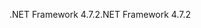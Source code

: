 <span data-ttu-id="0efbd-101">.NET Framework 4.7.2</span><span class="sxs-lookup"><span data-stu-id="0efbd-101">.NET Framework 4.7.2</span></span>
